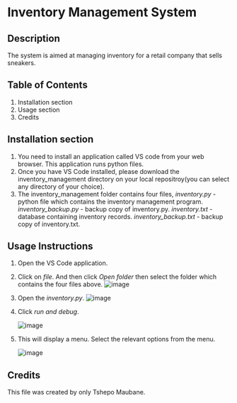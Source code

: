 # Inventory Management System

## Description
The system is aimed at managing inventory for a retail company that sells sneakers.

## Table of Contents
1. Installation section
2. Usage section
3. Credits

## Installation section
1. You need to install an application called VS code from your web browser. This application runs python files.
2. Once you have VS Code installed, please download the inventory_management directory on your local repositroy(you can select any directory of your choice).
3. The inventory_management folder contains four files,
      _inventory.py_ - python file which contains the inventory management program.
      _inventory_backup.py_ - backup copy of inventory.py.
      _inventory.txt_ - database containing inventory records.
      _inventory_backup.txt_ - backup copy of inventory.txt.

## Usage Instructions
1. Open the VS Code application.
2. Click on _file_. And then click _Open folder_ then select the folder which contains the four files above.
   ![image](https://github.com/user-attachments/assets/abb19cef-ae34-4730-b553-171cc396dbf4)
3. Open the _inventory.py_.
   ![image](https://github.com/user-attachments/assets/1b50100b-6bd4-43b0-9348-97b7de529c9b)
4. Click _run and debug_.
   
   ![image](https://github.com/user-attachments/assets/79da58fc-dc0a-4cce-bd18-c1708810a012)
6. This will display a menu. Select the relevant options from the menu.
   
   ![image](https://github.com/user-attachments/assets/c4fe90c8-b960-4b90-899a-cda18e71b757)

## Credits
This file was created by only Tshepo Maubane.
   

   

